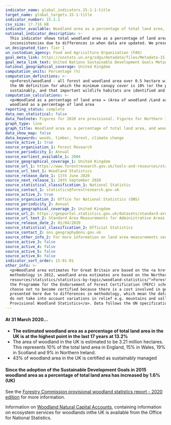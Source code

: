 ```yaml
---
indicator_name: global_indicators.15-1-1-title
target_name: global_targets.15-1-title
indicator_number: 15.1.1
csv_size: 17.716 kB
indicator_available: Woodland area as a percentage of total land area, and woodland area certified as sustainably managed as a percentage of total land area
national_indicator_description: >-
  This indicator shows total woodland area as a percentage of land area, and the area of woodland that is certified against agreed environmental standards as a percentage of land area. While the data presented by the UN uses the same source as we present here, there may be some
  inconsistencies due to differences in when data are updated. We present more up-to-date estimates that may include revisions to earlier years.
un_designated_tier: Tier I
un_custodian_agency: Food and Agriculture Organization (FAO)
goal_meta_link: https://unstats.un.org/sdgs/metadata/files/Metadata-15-01-01.pdf
goal_meta_link_text: United Nations Sustainable Development Goals Metadata (PDF 379 KB)
national_geographical_coverage: United Kingdom
computation_units: Percentage (%)
computation_definitions: >-
  <p>Forest/woodland - all forest and woodland area over 0.5 hectare with a minimum of 20% canopy cover (25% in Northern Ireland) (or the potential to achieve it) and a minimum width of 20 metres, including areas of new planting, clearfell, windblow and restocked areas. This differs from
  the UN definition for which the minimum canopy cover is 10% (or the potential to achieve it) <p>Woodland certification - Woodland certification assesses management practices against agreed environmental standards. Certification requires that wood products are harvested legally and
  sustainably, and that important wildlife habitats are identified and are not negatively impacted by management.  Woodland certification schemes promote good forest practice and are used to demonstrate that wood or wood products come from well-managed forests.
computation_calculations: >-
  <p>Woodland as a percentage of land area = (Area of woodland /Land area ) * 100 <p> Certified woodland as a percentage of land area = (Area of certified woodland / Land area) * 100 <p> Non-certified woodland as a percentage of land area = Woodland as a percentage of land area - Certified
  woodland as a percentage of land area
reporting_status: complete
data_non_statistical: false
data_footnote: Figures for 2020 are provisional. Figures for Northern Ireland and the UK are not shown prior to 2013 due to a change in methodology.
graph_type: line
graph_title: Woodland area as a percentage of total land area, and woodland area certified as sustainably managed as a percentage of total land area 
data_show_map: false
data_keywords: woods, timber, forest, climate change
source_active_1: true
source_organisation_1: Forest Research
source_periodicity_1: Annual
source_earliest_available_1: 2004
source_geographical_coverage_1: United Kingdom
source_url_1: https://www.forestresearch.gov.uk/tools-and-resources/statistics/statistics-by-topic/woodland-statistics/
source_url_text_1: Woodland Statistics
source_release_date_1: 11th June 2020
source_next_release_1: 24th September 2020
source_statistical_classification_1: National Statistic 
source_contact_1: statistics@forestresearch.gov.uk
source_active_2: true
source_organisation_2: Office for National Statistics (ONS)
source_periodicity_2: Annual
source_geographical_coverage_2: United Kingdom
source_url_2: https://geoportal.statistics.gov.uk/datasets/standard-area-measurements-2019-for-administrative-areas-in-the-united-kingdom
source_url_text_2: Standard Area Measurements for Administrative Areas (2019)
source_release_date_2: 01/04/2020
source_statistical_classification_2: Official Statistics
source_contact_2: ons.geography@ons.gov.uk
source_other_info_2: For more information on land area measurements see the Standard Area Measurements User Guide 2019, found in the zip file in the link to the data source.
source_active_3: false
source_active_4: false
source_active_5: false
source_active_6: false
indicator_sort_order: 15-01-01
other_info: >-
  <p>Woodland area estimates for Great Britain are based on the <a href="https://data.gov.uk/dataset/cd748245-e68c-41e4-bb1a-4728bc64163c/national-forest-inventory-woodland-england-2018">National Forest Inventory (NFI) Woodland map</a>. For Northern Ireland, following a change of
  methodology in 2012, woodland area estimates are based on the Northern Ireland Woodland Register. Figures for Northern Ireland (total and non-certified) and the whole of the UK (total and non-certified) prior to 2013 are available at <a href="https://www.forestresearch.gov.uk/tools-and-
  resources/statistics/statistics-by-topic/woodland-statistics/">Forest Research</a>, but are not shown here, as estimates before the change in methodology are not directly comparable to those after.<p>All certified woodland is certified under the Forest Stewardship Council (FSC) scheme or
  the Programme for the Endorsement of Forest Certification (PEFC) scheme, with many woodlands certified under both. Certified woodland areas are often used as an indicator of sustainable forest management, however, woodland that is not certified may also be sustainably managed. Some
  choose not to become certified because there is a cost involved in getting certified and there may be little incentive for woodland owners to get their woodlands certified if timber production is not a major objective.<p>Certification in the UK began in 1996. Data prior to 2004 are not
  presented here due to differences in methodology, which mean the data are not directly comparable.<p>New certificates may relate to existing woodland that was not previously certified, or to newly planted areas. <p>The land area and forest area measurements used here are ‘flat’ as they
  do not take into account variations in relief e.g. mountains and valleys.</p><p> For further information on the methodology and quality of woodland area estimates please see the Forest Research <a href="https://www.forestresearch.gov.uk/documents/7647/PWS_2020.pdf">2020 edition of
  Provisional Woodland Statistics</a>. Data follows the UN specification for this indicator. This indicator has been identified in collaboration with topic experts.
---
```

####  **At 31 March 2020...**

<ul>
<li><strong>The estimated woodland area as a percentage of total land area in the UK is at the highest point in the last 17 years at 13.2%</strong></li>
<li>The area of woodland in the UK is estimated to be 3.21 million hectares. This represents 10% of the total land area in England, 15% in Wales, 19% in Scotland and 9% in Northern Ireland.</li>
<li>43% of woodland area in the UK is certified as sustainably managed</li>
</ul>

#### **Since the adoption of the Sustainable Development Goals in 2015 woodland area as a percentage of total land area has increased by 1.6% (UK)**

See the [Forestry Commission provisional woodland statistics report - 2020 edition](https://www.forestresearch.gov.uk/tools-and-resources/statistics/statistics-by-topic/woodland-statistics/) for more information.

Information on [Woodland Natural Capital Accounts](file:///C:/Users/woode/Downloads/Woodland%20natural%20capital%20accounts,%20UK%202020.pdf), containing information on ecosystem services for woodlands inthe UK is available from the Office for National Statistics.